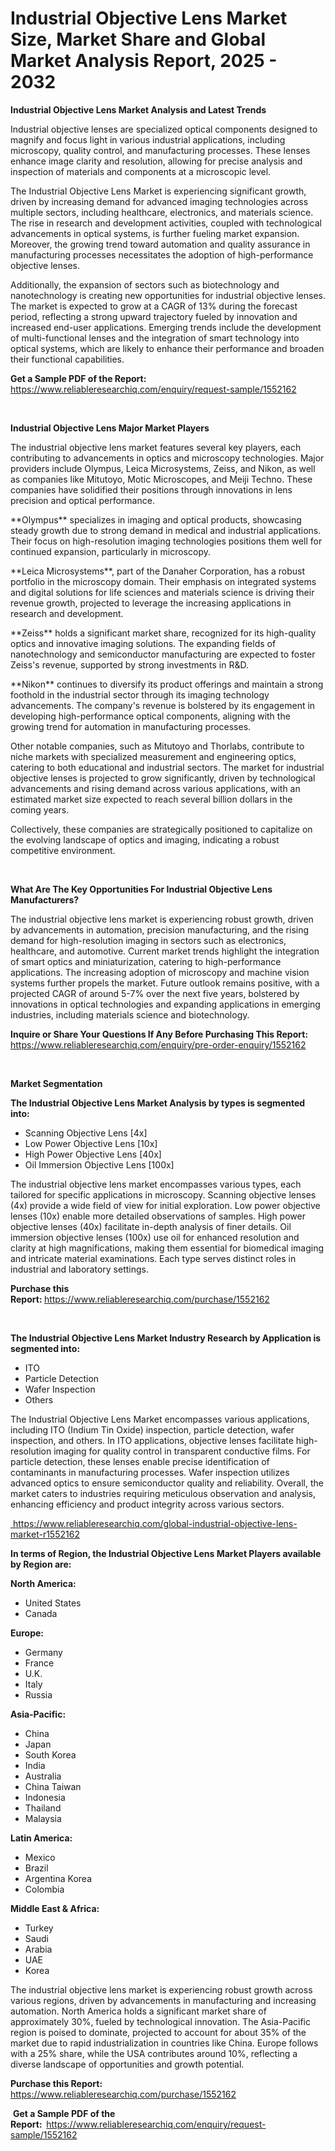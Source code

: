 <p><h1>Industrial Objective Lens Market Size, Market Share and Global Market Analysis Report, 2025 - 2032</h1></p><p><strong>Industrial Objective Lens Market Analysis and Latest Trends</strong></p>
<p><p>Industrial objective lenses are specialized optical components designed to magnify and focus light in various industrial applications, including microscopy, quality control, and manufacturing processes. These lenses enhance image clarity and resolution, allowing for precise analysis and inspection of materials and components at a microscopic level.</p><p>The Industrial Objective Lens Market is experiencing significant growth, driven by increasing demand for advanced imaging technologies across multiple sectors, including healthcare, electronics, and materials science. The rise in research and development activities, coupled with technological advancements in optical systems, is further fueling market expansion. Moreover, the growing trend toward automation and quality assurance in manufacturing processes necessitates the adoption of high-performance objective lenses.</p><p>Additionally, the expansion of sectors such as biotechnology and nanotechnology is creating new opportunities for industrial objective lenses. The market is expected to grow at a CAGR of 13% during the forecast period, reflecting a strong upward trajectory fueled by innovation and increased end-user applications. Emerging trends include the development of multi-functional lenses and the integration of smart technology into optical systems, which are likely to enhance their performance and broaden their functional capabilities.</p></p>
<p><strong>Get a Sample PDF of the Report:&nbsp;</strong> <a href="https://www.reliableresearchiq.com/enquiry/request-sample/1552162?utm_campaign=3506&utm_medium=2&utm_source=Github&utm_content=ia&utm_term=15042025&utm_id=industrial-objective-lens">https://www.reliableresearchiq.com/enquiry/request-sample/1552162</a></p>
<p>&nbsp;</p>
<p><strong>Industrial Objective Lens Major Market Players</strong></p>
<p><p>The industrial objective lens market features several key players, each contributing to advancements in optics and microscopy technologies. Major providers include Olympus, Leica Microsystems, Zeiss, and Nikon, as well as companies like Mitutoyo, Motic Microscopes, and Meiji Techno. These companies have solidified their positions through innovations in lens precision and optical performance.</p><p>**Olympus** specializes in imaging and optical products, showcasing steady growth due to strong demand in medical and industrial applications. Their focus on high-resolution imaging technologies positions them well for continued expansion, particularly in microscopy.</p><p>**Leica Microsystems**, part of the Danaher Corporation, has a robust portfolio in the microscopy domain. Their emphasis on integrated systems and digital solutions for life sciences and materials science is driving their revenue growth, projected to leverage the increasing applications in research and development.</p><p>**Zeiss** holds a significant market share, recognized for its high-quality optics and innovative imaging solutions. The expanding fields of nanotechnology and semiconductor manufacturing are expected to foster Zeiss's revenue, supported by strong investments in R&D.</p><p>**Nikon** continues to diversify its product offerings and maintain a strong foothold in the industrial sector through its imaging technology advancements. The company's revenue is bolstered by its engagement in developing high-performance optical components, aligning with the growing trend for automation in manufacturing processes.</p><p>Other notable companies, such as Mitutoyo and Thorlabs, contribute to niche markets with specialized measurement and engineering optics, catering to both educational and industrial sectors. The market for industrial objective lenses is projected to grow significantly, driven by technological advancements and rising demand across various applications, with an estimated market size expected to reach several billion dollars in the coming years.</p><p>Collectively, these companies are strategically positioned to capitalize on the evolving landscape of optics and imaging, indicating a robust competitive environment.</p></p>
<p>&nbsp;</p>
<p><strong>What Are The Key Opportunities For Industrial Objective Lens Manufacturers?</strong></p>
<p><p>The industrial objective lens market is experiencing robust growth, driven by advancements in automation, precision manufacturing, and the rising demand for high-resolution imaging in sectors such as electronics, healthcare, and automotive. Current market trends highlight the integration of smart optics and miniaturization, catering to high-performance applications. The increasing adoption of microscopy and machine vision systems further propels the market. Future outlook remains positive, with a projected CAGR of around 5-7% over the next five years, bolstered by innovations in optical technologies and expanding applications in emerging industries, including materials science and biotechnology.</p></p>
<p><strong>Inquire or Share Your Questions If Any Before Purchasing This Report:</strong> <a href="https://www.reliableresearchiq.com/enquiry/pre-order-enquiry/1552162?utm_campaign=3506&utm_medium=2&utm_source=Github&utm_content=ia&utm_term=15042025&utm_id=industrial-objective-lens">https://www.reliableresearchiq.com/enquiry/pre-order-enquiry/1552162</a></p>
<p>&nbsp;</p>
<p><strong>Market Segmentation</strong></p>
<p><strong>The Industrial Objective Lens Market Analysis by types is segmented into:</strong></p>
<p><ul><li>Scanning Objective Lens [4x]</li><li>Low Power Objective Lens [10x]</li><li>High Power Objective Lens [40x]</li><li>Oil Immersion Objective Lens [100x]</li></ul></p>
<p><p>The industrial objective lens market encompasses various types, each tailored for specific applications in microscopy. Scanning objective lenses (4x) provide a wide field of view for initial exploration. Low power objective lenses (10x) enable more detailed observations of samples. High power objective lenses (40x) facilitate in-depth analysis of finer details. Oil immersion objective lenses (100x) use oil for enhanced resolution and clarity at high magnifications, making them essential for biomedical imaging and intricate material examinations. Each type serves distinct roles in industrial and laboratory settings.</p></p>
<p><strong>Purchase this Report:&nbsp;</strong><a href="https://www.reliableresearchiq.com/purchase/1552162?utm_campaign=3506&utm_medium=2&utm_source=Github&utm_content=ia&utm_term=15042025&utm_id=industrial-objective-lens">https://www.reliableresearchiq.com/purchase/1552162</a></p>
<p>&nbsp;</p>
<p><strong>The Industrial Objective Lens Market Industry Research by Application is segmented into:</strong></p>
<p><ul><li>ITO</li><li>Particle Detection</li><li>Wafer Inspection</li><li>Others</li></ul></p>
<p><p>The Industrial Objective Lens Market encompasses various applications, including ITO (Indium Tin Oxide) inspection, particle detection, wafer inspection, and others. In ITO applications, objective lenses facilitate high-resolution imaging for quality control in transparent conductive films. For particle detection, these lenses enable precise identification of contaminants in manufacturing processes. Wafer inspection utilizes advanced optics to ensure semiconductor quality and reliability. Overall, the market caters to industries requiring meticulous observation and analysis, enhancing efficiency and product integrity across various sectors.</p></p>
<p><a href="https://www.reliableresearchiq.com/global-industrial-objective-lens-market-r1552162?utm_campaign=3506&utm_medium=2&utm_source=Github&utm_content=ia&utm_term=15042025&utm_id=industrial-objective-lens">&nbsp;https://www.reliableresearchiq.com/global-industrial-objective-lens-market-r1552162</a></p>
<p><strong>In terms of Region, the Industrial Objective Lens Market Players available by Region are:</strong></p>
<p>
    <p> <strong> North America: </strong>
        <ul>
            <li>United States</li>
            <li>Canada</li>
        </ul>
        </p> 
    <p> <strong> Europe: </strong>
        <ul>
            <li>Germany</li>
            <li>France</li>
            <li>U.K.</li>
            <li>Italy</li>
            <li>Russia</li>
        </ul>
        </p> 
    <p> <strong> Asia-Pacific: </strong>
        <ul>
            <li>China</li>
            <li>Japan</li>
            <li>South Korea</li>
            <li>India</li>
            <li>Australia</li>
            <li>China Taiwan</li>
            <li>Indonesia</li>
            <li>Thailand</li>
            <li>Malaysia</li>
        </ul>
        </p> 
    <p> <strong> Latin America: </strong>
        <ul>
            <li>Mexico</li>
            <li>Brazil</li>
            <li>Argentina Korea</li>
            <li>Colombia</li>
        </ul>
        </p> 
    <p> <strong> Middle East & Africa: </strong>
        <ul>
            <li>Turkey</li>
            <li>Saudi</li>
            <li>Arabia</li>
            <li>UAE</li>
            <li>Korea</li>
        </ul>
    </p>
    </p>
<p><p>The industrial objective lens market is experiencing robust growth across various regions, driven by advancements in manufacturing and increasing automation. North America holds a significant market share of approximately 30%, fueled by technological innovation. The Asia-Pacific region is poised to dominate, projected to account for about 35% of the market due to rapid industrialization in countries like China. Europe follows with a 25% share, while the USA contributes around 10%, reflecting a diverse landscape of opportunities and growth potential.</p></p>
<p><strong>Purchase this Report: </strong><a href="https://www.reliableresearchiq.com/purchase/1552162?utm_campaign=3506&utm_medium=2&utm_source=Github&utm_content=ia&utm_term=15042025&utm_id=industrial-objective-lens">https://www.reliableresearchiq.com/purchase/1552162</a></p>
<p>&nbsp;<strong>Get a Sample PDF of the Report:&nbsp;&nbsp;</strong><a href="https://www.reliableresearchiq.com/enquiry/request-sample/1552162?utm_campaign=3506&utm_medium=2&utm_source=Github&utm_content=ia&utm_term=15042025&utm_id=industrial-objective-lens">https://www.reliableresearchiq.com/enquiry/request-sample/1552162</a></p>
<p><strong></strong></p>
<p><p></p><p></p><p></p></p>